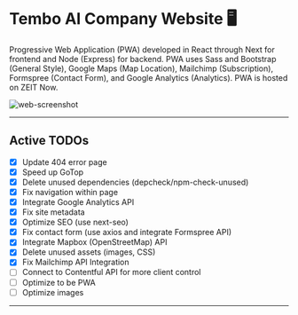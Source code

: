 # Tembo AI Company Website :desktop_computer:

Progressive Web Application (PWA) developed in React through Next for frontend and Node (Express) for backend. PWA uses Sass and Bootstrap (General Style), Google Maps (Map Location), Mailchimp (Subscription), Formspree (Contact Form), and Google Analytics (Analytics). PWA is hosted on ZEIT Now.

![web-screenshot](https://user-images.githubusercontent.com/50670255/73226909-a8dca900-413f-11ea-8669-95ecdb20ac38.png)

---

## Active TODOs

- [x] Update 404 error page
- [x] Speed up GoTop
- [x] Delete unused dependencies (depcheck/npm-check-unused)
- [x] Fix navigation within page
- [x] Integrate Google Analytics API
- [x] Fix site metadata
- [x] Optimize SEO (use next-seo)
- [x] Fix contact form (use axios and integrate Formspree API)
- [x] Integrate Mapbox (OpenStreetMap) API
- [x] Delete unused assets (images, CSS)
- [x] Fix Mailchimp API Integration
- [ ] Connect to Contentful API for more client control
- [ ] Optimize to be PWA
- [ ] Optimize images

---
